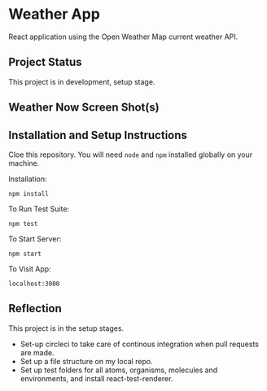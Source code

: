 # Weather App
React application using the Open Weather Map current weather API. 

## Project Status
This project is in development, setup stage.

## Weather Now Screen Shot(s)

## Installation and Setup Instructions

Cloe this repository. You will need `node` and `npm` installed globally on your machine.  

Installation:

`npm install`  

To Run Test Suite:  

`npm test`  

To Start Server:

`npm start`  

To Visit App:

`localhost:3000`  

## Reflection

 This project is in the setup stages.
 * Set-up circleci to take care of continous integration when pull requests are made.
 * Set up a file structure on my local repo. 
 * Set up test folders for all atoms, organisms, molecules and environments, and install react-test-renderer. 

